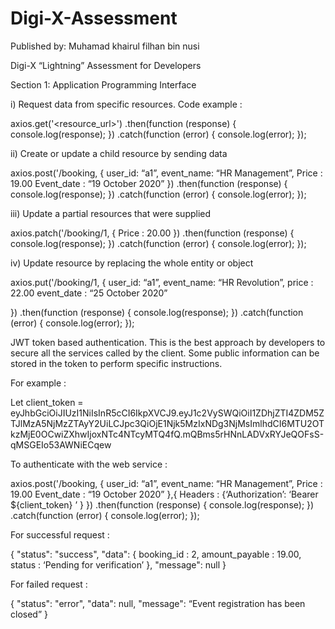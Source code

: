 # Digi-X-Assessment
Published by: Muhamad khairul filhan bin nusi


Digi-X “Lightning” Assessment for Developers

Section 1: Application Programming Interface

i) Request data from specific resources. Code example : 

axios.get('<resource_url>')
.then(function (response) {
console.log(response);
})
.catch(function (error) {
console.log(error);
});


ii)  Create or update  a child resource by sending data

axios.post('/booking, {
user_id: “a1”,
event_name: “HR Management”,
Price : 19.00
Event_date : “19 October 2020”
})
.then(function (response) {
console.log(response);
})
.catch(function (error) {
console.log(error);
});

iii)  Update a partial resources that were supplied 

axios.patch('/booking/1, {
Price : 20.00
})
.then(function (response) {
console.log(response);
})
.catch(function (error) {
console.log(error);
});




iv) Update resource by replacing the whole entity or object

axios.put('/booking/1, {
user_id: “a1”,
event_name: “HR Revolution”,
price : 22.00
event_date : “25 October 2020”

})
.then(function (response) {
console.log(response);
})
.catch(function (error) {
console.log(error);
});

JWT token based authentication. This is the best approach by developers to secure all the services called by the client. Some public information can be stored in the token to perform specific instructions. 

For example :

Let client_token = eyJhbGciOiJIUzI1NiIsInR5cCI6IkpXVCJ9.eyJ1c2VySWQiOiI1ZDhjZTI4ZDM5ZTJlMzA5NjMzZTAyY2UiLCJpc3QiOjE1Njk5MzIxNDg3NjMsImlhdCI6MTU2OTkzMjE0OCwiZXhwIjoxNTc4NTcyMTQ4fQ.mQBms5rHNnLADVxRYJeQOFsS-qMSGEIo53AWNiECqew

To authenticate with the web service : 


axios.post('/booking, {
user_id: “a1”,
event_name: “HR Management”,
Price : 19.00
Event_date : “19 October 2020”
},{
Headers : {‘Authorization’: ‘Bearer ${client_token} ’ }
})
.then(function (response) {
console.log(response);
})
.catch(function (error) {
console.log(error);
});

For successful request :

{ 
"status": "success", 
"data": {
booking_id : 2,
amount_payable : 19.00,
status : ‘Pending for verification’
},
"message":  null
}

For failed request :

{ 
"status": "error", 
"data":  null,
"message":  “Event registration has been closed”
}












